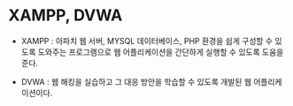 # XAMPP, DVWA

- XAMPP : 아파치 웹 서버, MYSQL 데이터베이스, PHP 환경을 쉽게 구성할 수 있도록 도와주는 프로그램으로 웹 어플리케이션을 간단하게 실행할 수 있도록 도움을 준다.

- DVWA : 웹 해킹을 실습하고 그 대응 방안을 학습할 수 있도록 개발된 웹 어플리케이션이다.